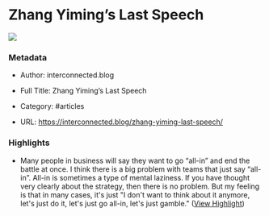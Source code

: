 # Zhang Yiming’s Last Speech

![](https://readwise-assets.s3.amazonaws.com/static/images/article3.5c705a01b476.png)

### Metadata

- Author: interconnected.blog
- Full Title: Zhang Yiming’s Last Speech
- Category: #articles


- URL: https://interconnected.blog/zhang-yiming-last-speech/

### Highlights

- Many people in business will say they want to go “all-in” and end the battle at once. I think there is a big problem with teams that just say “all-in”. All-in is sometimes a type of mental laziness. If you have thought very clearly about the strategy, then there is no problem. But my feeling is that in many cases, it's just "I don't want to think about it anymore, let's just do it, let's just go all-in, let's just gamble." ([View Highlight](https://instapaper.com/read/1444281709/17450616))
